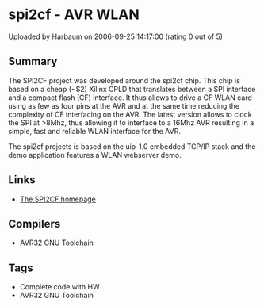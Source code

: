 # spi2cf - AVR WLAN

Uploaded by Harbaum on 2006-09-25 14:17:00 (rating 0 out of 5)

## Summary

The SPI2CF project was developed around the spi2cf chip. This chip is based on a cheap (~$2) Xilinx CPLD that translates between a SPI interface and a compact flash (CF) interface. It thus allows to drive a CF WLAN card using as few as four pins at the AVR and at the same time reducing the complexity of CF interfacing on the AVR. The latest version allows to clock the SPI at >8Mhz, thus allowing it to interface to a 16Mhz AVR resulting in a simple, fast and reliable WLAN interface for the AVR.


The spi2cf projects is based on the uip-1.0 embedded TCP/IP stack and the demo application features a WLAN webserver demo.

## Links

- [The SPI2CF homepage](http://www.harbaum.org/till/spi2cf)

## Compilers

- AVR32 GNU Toolchain

## Tags

- Complete code with HW
- AVR32 GNU Toolchain
